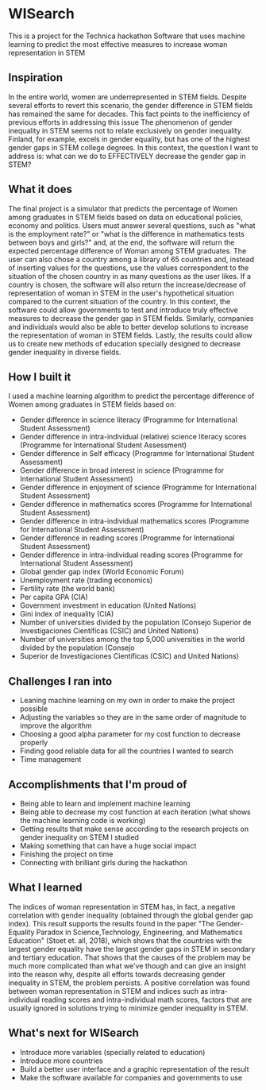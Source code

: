 # WISearch
This is a project for the Technica hackathon
Software that uses machine learning to predict the most effective measures to increase woman representation in STEM
## Inspiration
In the entire world, women are underrepresented in STEM fields.
Despite several efforts to revert this scenario, the gender difference in STEM fields has remained the same for decades. This fact points to the inefficiency of previous efforts in addressing this issue
The phenomenon of gender inequality in STEM seems not to relate exclusively on gender inequality. Finland, for example, excels in gender equality, but has one of the highest gender gaps in STEM college degrees.
In this context, the question I want to address is: what can we do to EFFECTIVELY decrease the gender gap in STEM?

## What it does
The final project is a simulator that predicts the percentage of Women among graduates in STEM fields based on data on educational policies, economy and politics. 
Users must answer several questions, such as "what is the employment rate?" or "what is the difference in mathematics tests between boys and girls?" and, at the end, the software will return the expected percentage difference of Woman among STEM graduates. 
The user can also chose a country among a library of 65 countries and, instead of inserting values for the questions, use the values correspondent to the situation of the chosen country in as many questions as the user likes. 
If a country is chosen, the software will also return the increase/decrease of representation of woman in STEM in the user's hypothetical situation compared to the current situation of the country.
In this context, the software could allow governments to test and introduce truly effective measures to decrease the gender gap in STEM fields. Similarly, companies and individuals would also be able to better develop solutions to increase the representation of woman in STEM fields.
Lastly, the results could allow us to create new methods of education specially designed to decrease gender inequality in diverse fields.

## How I built it
I used a machine learning algorithm to predict the percentage difference of Women among graduates in STEM fields based on:
 - Gender difference in science literacy (Programme for International Student Assessment)
 - Gender difference in intra-individual (relative) science literacy scores (Programme for International Student Assessment)
 - Gender difference in Self efficacy (Programme for International Student Assessment)
 - Gender difference in broad interest in science (Programme for International Student Assessment)
 - Gender difference in enjoyment of science (Programme for International Student Assessment)
 - Gender difference in mathematics scores (Programme for International Student Assessment)
 - Gender difference in intra-individual mathematics scores (Programme for International Student Assessment)
 - Gender difference in reading scores (Programme for International Student Assessment)
 - Gender difference in intra-individual reading scores (Programme for International Student Assessment)
 - Global gender gap index (World Economic Forum)
 - Unemployment rate (trading economics)
 - Fertility rate (the world bank)
 - Per capita GPA (CIA)
 - Government investment in education (United Nations)
 - Gini index of inequality (CIA)
 - Number of universities divided by the population (Consejo Superior de Investigaciones Científicas (CSIC) and United Nations)
 - Number of universities among the top 5,000 universities in the world divided by the population (Consejo 
 - Superior de Investigaciones Científicas (CSIC) and United Nations)

## Challenges I ran into
- Leaning machine learning on my own in order to make the project possible
- Adjusting the variables so they are in the same order of magnitude to improve the algorithm 
- Choosing a good alpha parameter for my cost function to decrease properly
- Finding good reliable data for all the countries I wanted to search
- Time management 

## Accomplishments that I'm proud of
 - Being able to learn and implement machine learning
 - Being able to decrease my cost function at each iteration (what shows the machine learning code is working)
 - Getting results that make sense according to the research projects on gender inequality on STEM I studied
 - Making something that can have a huge social impact
 - Finishing the project on time
 - Connecting with brilliant girls during the hackathon

## What I learned
The indices of woman representation in STEM has, in fact, a negative correlation with gender inequality (obtained through the global gender gap index). This result supports the results found in the paper "The Gender-Equality Paradox in Science,Technology, Engineering, and Mathematics Education" (Stoet et. all, 2018), which shows that the countries with the largest gender equality have the largest gender gaps in STEM in secondary and tertiary education. That shows that the causes of the problem may be much more complicated than what we've though and can give an insight into the reason why, despite all efforts towards decreasing gender inequality in STEM, the problem persists. 
A positive correlation was found between woman representation in STEM and indices such as intra-individual reading scores and intra-individual math scores, factors that are usually ignored in solutions trying to minimize gender inequality in STEM.

## What's next for WISearch
 - Introduce more variables (specially related to education)
 - Introduce more countries
 - Build a better user interface and a graphic representation of the result
 - Make the software available for companies and governments to use
